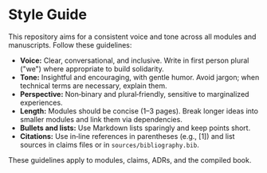 # Style Guide

This repository aims for a consistent voice and tone across all modules and manuscripts. Follow these guidelines:

- **Voice:** Clear, conversational, and inclusive. Write in first person plural ("we") where appropriate to build solidarity.
- **Tone:** Insightful and encouraging, with gentle humor. Avoid jargon; when technical terms are necessary, explain them.
- **Perspective:** Non‑binary and plural‑friendly, sensitive to marginalized experiences.
- **Length:** Modules should be concise (1–3 pages). Break longer ideas into smaller modules and link them via dependencies.
- **Bullets and lists:** Use Markdown lists sparingly and keep points short.
- **Citations:** Use in‑line references in parentheses (e.g., [1]) and list sources in claims files or in `sources/bibliography.bib`.

These guidelines apply to modules, claims, ADRs, and the compiled book.